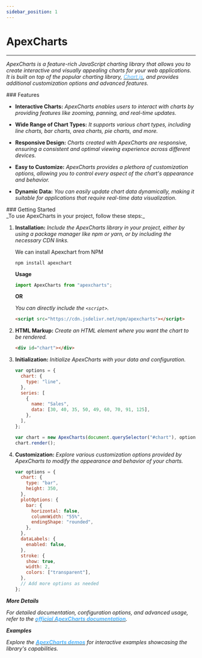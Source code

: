 ```yaml
---
sidebar_position: 1
---
```


# ApexCharts

<hr />

_ApexCharts is a feature-rich JavaScript charting library that allows you to create interactive and visually appealing charts for your web applications. It is built on top of the popular charting library, [<font color="#50b5ff">Chart.js</font>](https://www.chartjs.org/), and provides additional customization options and advanced features._

<div className="mt-3 text-small">
### Features
</div>

- **Interactive Charts:** _ApexCharts enables users to interact with charts by providing features like zooming, panning, and real-time updates._

- **Wide Range of Chart Types:** _It supports various chart types, including line charts, bar charts, area charts, pie charts, and more._

- **Responsive Design:** _Charts created with ApexCharts are responsive, ensuring a consistent and optimal viewing experience across different devices._

- **Easy to Customize:** _ApexCharts provides a plethora of customization options, allowing you to control every aspect of the chart's appearance and behavior._

- **Dynamic Data:** _You can easily update chart data dynamically, making it suitable for applications that require real-time data visualization._

<div className="mt-3 text-small">
### Getting Started
</div>
_To use ApexCharts in your project, follow these steps:_

1.  **Installation:** _Include the ApexCharts library in your project, either by using a package manager like npm or yarn, or by including the necessary CDN links._

    We can install Apexchart from NPM

    ```npm
    npm install apexchart
    ```

    **Usage**

    ```javascript
    import ApexCharts from "apexcharts";
    ```

    **OR**

    _You can directly include the `<script>`._

    ```html
    <script src="https://cdn.jsdelivr.net/npm/apexcharts"></script>
    ```

2.  **HTML Markup:** _Create an HTML element where you want the chart to be rendered._

    ```html
    <div id="chart"></div>
    ```

3.  **Initialization:** _Initialize ApexCharts with your data and configuration._

    ```javascript
    var options = {
      chart: {
        type: "line",
      },
      series: [
        {
          name: "Sales",
          data: [30, 40, 35, 50, 49, 60, 70, 91, 125],
        },
      ],
    };

    var chart = new ApexCharts(document.querySelector("#chart"), options);
    chart.render();
    ```

4.  **Customization:** _Explore various customization options provided by ApexCharts to modify the appearance and behavior of your charts._

    ```javascript
    var options = {
      chart: {
        type: "bar",
        height: 350,
      },
      plotOptions: {
        bar: {
          horizontal: false,
          columnWidth: "55%",
          endingShape: "rounded",
        },
      },
      dataLabels: {
        enabled: false,
      },
      stroke: {
        show: true,
        width: 2,
        colors: ["transparent"],
      },
      // Add more options as needed
    };
    ```

**_More Details_**

_For detailed documentation, configuration options, and advanced usage, refer to the [<font color="#50b5ff">**official ApexCharts documentation**</font>](https://apexcharts.com/docs/installation/)._

**_Examples_**

_Explore the [<font color="#50b5ff">**ApexCharts demos**</font>](https://apexcharts.com/javascript-chart-demos/) for interactive examples showcasing the library's capabilities._
